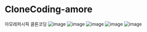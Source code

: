 ﻿# CloneCoding-amore
아모레퍼시픽 클론코딩
![image](https://github.com/sieun1002/CloneCoding-amore/assets/113453453/7ff595a9-c43f-4b3f-876a-7f6e6056a5fb)
![image](https://github.com/sieun1002/CloneCoding-amore/assets/113453453/b1227c89-57a8-4fec-8755-38d61d802850)
![image](https://github.com/sieun1002/CloneCoding-amore/assets/113453453/b507636f-b928-4f7b-96e0-af97b9733adc)
![image](https://github.com/sieun1002/CloneCoding-amore/assets/113453453/cece739f-244b-4d64-bd3a-7a27fea692bb)
![image](https://github.com/sieun1002/CloneCoding-amore/assets/113453453/a1b49c12-35f2-4fc4-acb8-cb1a1869828b)

